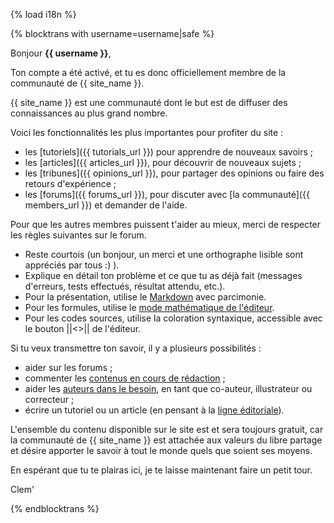 {% load i18n %}

{% blocktrans with username=username|safe %}

Bonjour **{{ username }}**,

Ton compte a été activé, et tu es donc officiellement membre de la communauté de {{ site_name }}.

{{ site_name }} est une communauté dont le but est de diffuser des connaissances au plus grand nombre.

Voici les fonctionnalités les plus importantes pour profiter du site :

- les [tutoriels]({{ tutorials_url }}) pour apprendre de nouveaux savoirs ;
- les [articles]({{ articles_url }}), pour découvrir de nouveaux sujets ;
- les [tribunes]({{ opinions_url }}), pour partager des opinions ou faire des retours d'expérience ;
- les [forums]({{ forums_url }}), pour discuter avec [la communauté]({{ members_url }}) et demander de l'aide.

Pour que les autres membres puissent t'aider au mieux, merci de respecter les règles suivantes sur le forum.

- Reste courtois (un bonjour, un merci et une orthographe lisible sont appréciés par tous :) ).
- Explique en détail ton problème et ce que tu as déjà fait (messages d'erreurs, tests effectués, résultat attendu, etc.).
- Pour la présentation, utilise le [Markdown](https://zestedesavoir.com/tutoriels/249/rediger-sur-zds/) avec parcimonie.
- Pour les formules, utilise le [mode mathématique de l'éditeur](https://zestedesavoir.com/tutoriels/244/comment-rediger-des-maths-sur-zeste-de-savoir/).
- Pour les codes sources, utilise la coloration syntaxique, accessible avec le bouton ||<>|| de l'éditeur.

Si tu veux transmettre ton savoir, il y a plusieurs possibilités :

- aider sur les forums ;
- commenter les [contenus en cours de rédaction](https://zestedesavoir.com/forums/communaute/beta-zone/) ;
- aider les [auteurs dans le besoin](https://zestedesavoir.com/contenus/aides/), en tant que co-auteur, illustrateur ou correcteur ;
- écrire un tutoriel ou un article (en pensant à la [ligne éditoriale](https://zestedesavoir.com/articles/222/la-ligne-editoriale-officielle-de-zeste-de-savoir/)).


L'ensemble du contenu disponible sur le site est et sera toujours gratuit, car la communauté de {{ site_name }} est attachée aux valeurs du libre partage et désire apporter le savoir à tout le monde quels que soient ses moyens.

En espérant que tu te plairas ici, je te laisse maintenant faire un petit tour.

Clem'

{% endblocktrans %}

